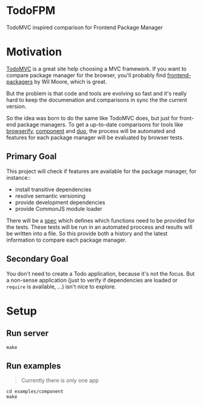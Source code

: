 TodoFPM
=======

TodoMVC inspired comparison for Frontend Package Manager

# Motivation
[TodoMVC](http://todomvc.com) is a great site help choosing a MVC framework. If you want to compare package manager for the browser, you'll probably find [frontend-packagers](https://github.com/wilmoore/frontend-packagers) by Wil Moore, which is great.

But the problem is that code and tools are evolving so fast and it's really hard to keep the documenation and comparisons in sync the the current version.

So the idea was born to do the same like TodoMVC does, but just for front-end package managers. To get a up-to-date comparisons for tools like [browserify](http://browserify.org), [component](https://github.com/componentjs/component) and [duo](http://duojs.org), the process will be automated and features for each package manager will be evaluated by browser tests. 

## Primary Goal
This project will check if features are available for the package manager, for instance::
- install transitive dependencies
- resolve semantic versioning
- provide development dependencies
- provide CommonJS module loader

There will be a [spec](https://github.com/Todo-Frontend-Package-Manager/spec) which defines which functions need to be provided for the tests. These tests will be run in an automated proccess and results will be written into a file. So this provide both a history and the latest information to compare each package manager. 



## Secondary Goal
You don't need to create a Todo application, because it's not the focus. But a non-sense application (just to verify if dependencies are loaded or `require` is available, ...) isn't nice to explore. 

# Setup

## Run server

`make`

## Run examples

> Currently there is only one app

```
cd examples/component
make
```

